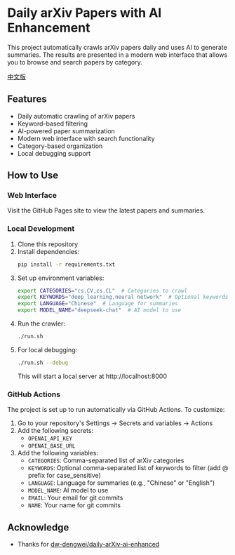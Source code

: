 # Daily arXiv Papers with AI Enhancement

This project automatically crawls arXiv papers daily and uses AI to generate summaries. The results are presented in a modern web interface that allows you to browse and search papers by category.

[中文版](./README.zh.md)

## Features

- Daily automatic crawling of arXiv papers
- Keyword-based filtering
- AI-powered paper summarization
- Modern web interface with search functionality
- Category-based organization
- Local debugging support

## How to Use

### Web Interface
Visit the GitHub Pages site to view the latest papers and summaries.

### Local Development
1. Clone this repository
2. Install dependencies:
   ```bash
   pip install -r requirements.txt
   ```
3. Set up environment variables:
   ```bash
   export CATEGORIES="cs.CV,cs.CL"  # Categories to crawl
   export KEYWORDS="deep learning,neural network"  # Optional keywords to filter
   export LANGUAGE="Chinese"  # Language for summaries
   export MODEL_NAME="deepseek-chat"  # AI model to use
   ```
4. Run the crawler:
   ```bash
   ./run.sh
   ```
5. For local debugging:
   ```bash
   ./run.sh --debug
   ```
   This will start a local server at http://localhost:8000

### GitHub Actions
The project is set up to run automatically via GitHub Actions. To customize:

1. Go to your repository's Settings -> Secrets and variables -> Actions
2. Add the following secrets:
   - `OPENAI_API_KEY`
   - `OPENAI_BASE_URL`
3. Add the following variables:
   - `CATEGORIES`: Comma-separated list of arXiv categories
   - `KEYWORDS`: Optional comma-separated list of keywords to filter (add @ prefix for case_sensitive)
   - `LANGUAGE`: Language for summaries (e.g., "Chinese" or "English")
   - `MODEL_NAME`: AI model to use
   - `EMAIL`: Your email for git commits
   - `NAME`: Your name for git commits

## Acknowledge

- Thanks for [dw-dengwei/daily-arXiv-ai-enhanced](https://github.com/dw-dengwei/daily-arXiv-ai-enhanced)

